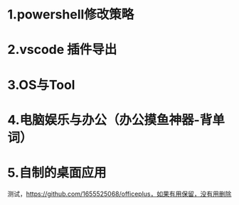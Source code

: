 # 1.powershell修改策略
# 2.vscode 插件导出
# 3.OS与Tool
# 4.电脑娱乐与办公（办公摸鱼神器-背单词）
# 5.自制的桌面应用
测试，https://github.com/1655525068/officeplus，如果有用保留，没有用删除